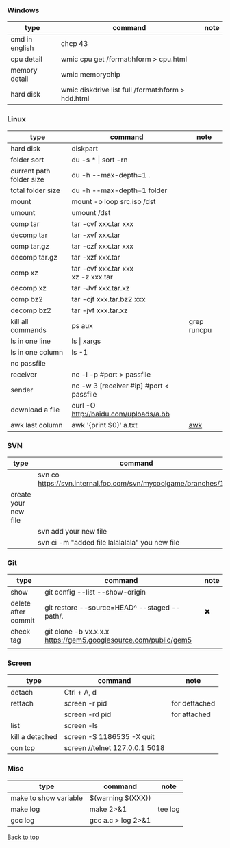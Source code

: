 ### Windows

| type | command | note |
| -----| ---- | ---- |
| cmd in english | chcp 43 |  
| cpu detail | wmic cpu get /format:hform > cpu.html | 
| memory detail | wmic memorychip |  
| hard disk | wmic diskdrive list full /format:hform > hdd.html |

### Linux

| type | command | note |
| -----| ---- | ---- |
| hard disk | diskpart | |
| folder sort |  du -s * \| sort -rn | |
| current path folder size|du -h --max-depth=1 .||
| total folder size |du -h --max-depth=1 folder||
| mount | mount -o loop src.iso /dst | |
| umount | umount /dst | |
| comp tar | tar -cvf xxx.tar xxx | |
| decomp tar | tar -xvf xxx.tar | |
| comp tar.gz | tar -czf xxx.tar xxx | |
| decomp tar.gz | tar -xzf xxx.tar | |
| comp xz | tar -cvf xxx.tar xxx<br>xz -z xxx.tar | |
|decomp xz | tar -Jvf xxx.tar.xz | |
| comp bz2 | tar -cjf xxx.tar.bz2 xxx | |
|decomp bz2 | tar -jvf xxx.tar.xz | |
| kill all commands |ps aux | grep runcpu |  awk {'print $2}' | sudo xargs kill -9| root no need sudo|
| ls in one line | ls \| xargs| |
| ls in one column | ls -1 | |
| nc passfile | | |
| receiver | nc -l -p #port > passfile | |
| sender | nc -w 3 [receiver #ip] #port < passfile | |
|download a file|curl -O http://baidu.com/uploads/a.bb||
| awk last column | awk '{print $0}' a.txt | [awk](Command_AWK.md) |


### SVN
| type | command | note |
| -----| ---- | ---- |
||svn co https://svn.internal.foo.com/svn/mycoolgame/branches/1.81||
|create your new file|||
||svn add your new file||
||svn ci -m "added file lalalalala" you new file||

### Git
| type | command | note |
| -----| ---- | ---- |
| show |  git config --list --show-origin | |
| delete after commit | git restore --source=HEAD^ --staged  -- path/*.* | :heavy_multiplication_x: |
| check tag |git clone -b vx.x.x.x https://gem5.googlesource.com/public/gem5||
||||

### Screen
| type | command | note |
| -----| ---- | ---- |
|detach |  Ctrl + A, d | |
|rettach |  screen -r pid | for dettached |
| |  screen -rd pid | for attached |
|list |  screen -ls | |
|kill a detached|screen -S 1186535 -X quit||
|con tcp|screen //telnet 127.0.0.1 5018||


### Misc
| type | command | note |
| -----| ---- | ---- |
| make to show variable |  $(warning  $(XXX)) | |
| make log | make 2>&1 | tee log | |
| gcc log | gcc a.c > log 2>&1 | |


<a href="#top">Back to top</a>
